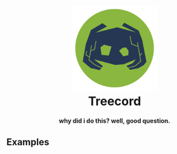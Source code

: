 <h1 align="center">
  <br>
  <img src="./assets/icons/icon.png" alt="Treecord Logo" width="200">
  <br>
    Treecord
  <br>
</h1>

<h4 align="center">why did i do this? well, good question.</h4>

<h2>Examples</h2>
